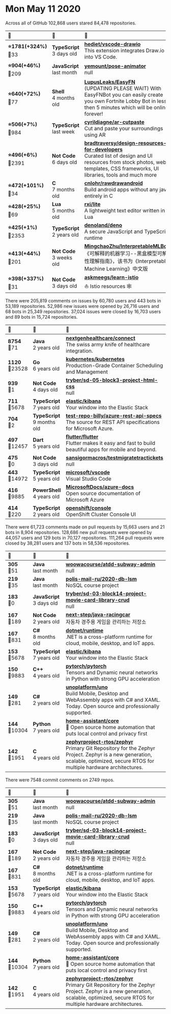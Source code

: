 # Mon May 11 2020

Across all of GitHub 102,868 users stared 
84,478 repositories. 

| :page_with_curl: | :calendar: | :page_with_curl: |
| :--- | :--- | :--- |
| **:star:1781(+324%)**<br>:twisted_rightwards_arrows:33 | **TypeScript**<br>3 days old | **[hediet/vscode-drawio](https://github.com/hediet/vscode-drawio)**<br>This extension integrates Draw.io into VS Code. |
| **:star:904(+46%)**<br>:twisted_rightwards_arrows:209 | **JavaScript**<br>last month | **[yemount/pose-animator](https://github.com/yemount/pose-animator)**<br>null |
| **:star:640(+72%)**<br>:twisted_rightwards_arrows:77 | **Shell**<br>4 months old | **[LupusLeaks/EasyFN](https://github.com/LupusLeaks/EasyFN)**<br>(UPDATING PLEASE WAIT) With EasyFNBot you can easily create you own Fortnite Lobby Bot in less then 5 minutes which will be online forever! |
| **:star:506(+7%)**<br>:twisted_rightwards_arrows:984 | **TypeScript**<br>last week | **[cyrildiagne/ar-cutpaste](https://github.com/cyrildiagne/ar-cutpaste)**<br>Cut and paste your surroundings using AR |
| **:star:496(+6%)**<br>:twisted_rightwards_arrows:2391 | **Not Code**<br>6 days old | **[bradtraversy/design-resources-for-developers](https://github.com/bradtraversy/design-resources-for-developers)**<br>Curated list of design and UI resources from stock photos, web templates, CSS frameworks, UI libraries, tools and much more |
| **:star:472(+101%)**<br>:twisted_rightwards_arrows:34 | **C**<br>7 months old | **[cnlohr/rawdrawandroid](https://github.com/cnlohr/rawdrawandroid)**<br>Build android apps without any java, entirely in C |
| **:star:428(+25%)**<br>:twisted_rightwards_arrows:69 | **Lua**<br>5 months old | **[rxi/lite](https://github.com/rxi/lite)**<br>A lightweight text editor written in Lua |
| **:star:425(+1%)**<br>:twisted_rightwards_arrows:2353 | **TypeScript**<br>2 years old | **[denoland/deno](https://github.com/denoland/deno)**<br>A secure JavaScript and TypeScript runtime |
| **:star:413(+44%)**<br>:twisted_rightwards_arrows:201 | **Not Code**<br>3 weeks old | **[MingchaoZhu/InterpretableMLBook](https://github.com/MingchaoZhu/InterpretableMLBook)**<br>《可解释的机器学习--黑盒模型可解释性理解指南》，该书为《Interpretable Machine Learning》中文版 |
| **:star:398(+337%)**<br>:twisted_rightwards_arrows:31 | **Not Code**<br>3 days old | **[askmeegs/learn-istio](https://github.com/askmeegs/learn-istio)**<br>⛵️ Istio resources 🕸 |

There were 205,819 comments on issues by 60,780 users and 443 bots in 53,189 repositories.
52,986 new issues were opened by 26,716 users and 68 bots in 25,349 repositories.
37,024 issues were closed by 16,703 users and 89 bots in 15,724 repositories.

| :speech_balloon: | :calendar: | :page_with_curl: |
| :--- | :--- | :--- |
| **8754**<br>:twisted_rightwards_arrows:71 | **Java**<br>2 years old | **[nextgenhealthcare/connect](https://github.com/nextgenhealthcare/connect)**<br>The swiss army knife of healthcare integration. |
| **1120**<br>:twisted_rightwards_arrows:23528 | **Go**<br>6 years old | **[kubernetes/kubernetes](https://github.com/kubernetes/kubernetes)**<br>Production-Grade Container Scheduling and Management |
| **939**<br>:twisted_rightwards_arrows:1 | **Not Code**<br>4 days old | **[tryber/sd-05-block3-project-html-css](https://github.com/tryber/sd-05-block3-project-html-css)**<br>null |
| **711**<br>:twisted_rightwards_arrows:5678 | **TypeScript**<br>7 years old | **[elastic/kibana](https://github.com/elastic/kibana)**<br>Your window into the Elastic Stack |
| **704**<br>:twisted_rightwards_arrows:2 | **TypeScript**<br>9 months old | **[test-repo-billy/azure-rest-api-specs](https://github.com/test-repo-billy/azure-rest-api-specs)**<br>The source for REST API specifications for Microsoft Azure. |
| **497**<br>:twisted_rightwards_arrows:12457 | **Dart**<br>5 years old | **[flutter/flutter](https://github.com/flutter/flutter)**<br>Flutter makes it easy and fast to build beautiful apps for mobile and beyond. |
| **475**<br>:twisted_rightwards_arrows:0 | **Not Code**<br>3 days old | **[sansigormacros/testmigratetractickets](https://github.com/sansigormacros/testmigratetractickets)**<br>null |
| **443**<br>:twisted_rightwards_arrows:14972 | **TypeScript**<br>5 years old | **[microsoft/vscode](https://github.com/microsoft/vscode)**<br>Visual Studio Code |
| **416**<br>:twisted_rightwards_arrows:9885 | **PowerShell**<br>4 years old | **[MicrosoftDocs/azure-docs](https://github.com/MicrosoftDocs/azure-docs)**<br>Open source documentation of Microsoft Azure |
| **414**<br>:twisted_rightwards_arrows:220 | **TypeScript**<br>2 years old | **[openshift/console](https://github.com/openshift/console)**<br>OpenShift Cluster Console UI |

There were 61,723 comments made on pull requests by 15,663 users and 21 bots in 8,904 repositories.
128,686 new pull requests were opened by 44,057 users and 129 bots in 70,127 repositories.
111,264 pull requests were closed by 38,281 users and 137 bots in 58,536 repositories.

| :speech_balloon: | :calendar: | :page_with_curl: |
| :--- | :--- | :--- |
| **305**<br>:twisted_rightwards_arrows:51 | **Java**<br>last month | **[woowacourse/atdd-subway-admin](https://github.com/woowacourse/atdd-subway-admin)**<br>null |
| **219**<br>:twisted_rightwards_arrows:35 | **Java**<br>last month | **[polis-mail-ru/2020-db-lsm](https://github.com/polis-mail-ru/2020-db-lsm)**<br>NoSQL course project |
| **183**<br>:twisted_rightwards_arrows:0 | **JavaScript**<br>3 days old | **[tryber/sd-03-block14-project-movie-card-library-crud](https://github.com/tryber/sd-03-block14-project-movie-card-library-crud)**<br>null |
| **167**<br>:twisted_rightwards_arrows:189 | **Not Code**<br>2 years old | **[next-step/java-racingcar](https://github.com/next-step/java-racingcar)**<br>자동차 경주용 게임을 관리하는 저장소 |
| **167**<br>:twisted_rightwards_arrows:831 | **C#**<br>8 months old | **[dotnet/runtime](https://github.com/dotnet/runtime)**<br>.NET is a cross-platform runtime for cloud, mobile, desktop, and IoT apps. |
| **153**<br>:twisted_rightwards_arrows:5678 | **TypeScript**<br>7 years old | **[elastic/kibana](https://github.com/elastic/kibana)**<br>Your window into the Elastic Stack |
| **150**<br>:twisted_rightwards_arrows:9883 | **C++**<br>4 years old | **[pytorch/pytorch](https://github.com/pytorch/pytorch)**<br>Tensors and Dynamic neural networks in Python with strong GPU acceleration |
| **149**<br>:twisted_rightwards_arrows:281 | **C#**<br>2 years old | **[unoplatform/uno](https://github.com/unoplatform/uno)**<br>Build Mobile, Desktop and WebAssembly apps with C# and XAML. Today. Open source and professionally supported. |
| **144**<br>:twisted_rightwards_arrows:10304 | **Python**<br>7 years old | **[home-assistant/core](https://github.com/home-assistant/core)**<br>:house_with_garden: Open source home automation that puts local control and privacy first |
| **142**<br>:twisted_rightwards_arrows:1951 | **C**<br>4 years old | **[zephyrproject-rtos/zephyr](https://github.com/zephyrproject-rtos/zephyr)**<br>Primary Git Repository for the Zephyr Project. Zephyr is a new generation, scalable, optimized, secure RTOS for multiple hardware architectures. |

There were 7548 commit comments on 2749 repos.

| :speech_balloon: | :calendar: | :page_with_curl: |
| :--- | :--- | :--- |
| **305**<br>:twisted_rightwards_arrows:51 | **Java**<br>last month | **[woowacourse/atdd-subway-admin](https://github.com/woowacourse/atdd-subway-admin)**<br>null |
| **219**<br>:twisted_rightwards_arrows:35 | **Java**<br>last month | **[polis-mail-ru/2020-db-lsm](https://github.com/polis-mail-ru/2020-db-lsm)**<br>NoSQL course project |
| **183**<br>:twisted_rightwards_arrows:0 | **JavaScript**<br>3 days old | **[tryber/sd-03-block14-project-movie-card-library-crud](https://github.com/tryber/sd-03-block14-project-movie-card-library-crud)**<br>null |
| **167**<br>:twisted_rightwards_arrows:189 | **Not Code**<br>2 years old | **[next-step/java-racingcar](https://github.com/next-step/java-racingcar)**<br>자동차 경주용 게임을 관리하는 저장소 |
| **167**<br>:twisted_rightwards_arrows:831 | **C#**<br>8 months old | **[dotnet/runtime](https://github.com/dotnet/runtime)**<br>.NET is a cross-platform runtime for cloud, mobile, desktop, and IoT apps. |
| **153**<br>:twisted_rightwards_arrows:5678 | **TypeScript**<br>7 years old | **[elastic/kibana](https://github.com/elastic/kibana)**<br>Your window into the Elastic Stack |
| **150**<br>:twisted_rightwards_arrows:9883 | **C++**<br>4 years old | **[pytorch/pytorch](https://github.com/pytorch/pytorch)**<br>Tensors and Dynamic neural networks in Python with strong GPU acceleration |
| **149**<br>:twisted_rightwards_arrows:281 | **C#**<br>2 years old | **[unoplatform/uno](https://github.com/unoplatform/uno)**<br>Build Mobile, Desktop and WebAssembly apps with C# and XAML. Today. Open source and professionally supported. |
| **144**<br>:twisted_rightwards_arrows:10304 | **Python**<br>7 years old | **[home-assistant/core](https://github.com/home-assistant/core)**<br>:house_with_garden: Open source home automation that puts local control and privacy first |
| **142**<br>:twisted_rightwards_arrows:1951 | **C**<br>4 years old | **[zephyrproject-rtos/zephyr](https://github.com/zephyrproject-rtos/zephyr)**<br>Primary Git Repository for the Zephyr Project. Zephyr is a new generation, scalable, optimized, secure RTOS for multiple hardware architectures. |

